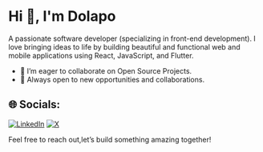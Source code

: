 # Hi 👋, I'm Dolapo

A passionate software developer (specializing in front-end development). I love bringing ideas to life by building beautiful and functional web and mobile applications using React, JavaScript, and Flutter.
- 👯 I’m eager to collaborate on Open Source Projects.
- 🚀 Always open to new opportunities and collaborations.

## 🌐 Socials:
[![LinkedIn](https://img.shields.io/badge/LinkedIn-%230077B5.svg?logo=linkedin&logoColor=white)](https://linkedin.com/in/dolapo-araoye-86ba31219/) [![X](https://img.shields.io/badge/X-black.svg?logo=X&logoColor=white)](https://x.com/_dolapoe) 

Feel free to reach out,let’s build something amazing together!

<!-- Proudly created with GPRM ( https://gprm.itsvg.in ) -->

